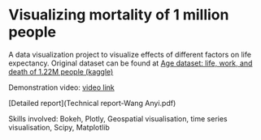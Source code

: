 # Visualizing mortality of 1 million people

A data visualization project to visualize effects of different factors on life expectancy. Original dataset can be found at [Age dataset: life, work, and death of 1.22M people (kaggle)](https://www.kaggle.com/datasets/imoore/age-dataset)

Demonstration video: [video link](https://youtu.be/NgCB6dTatKg)

[Detailed report](Technical report-Wang Anyi.pdf)

Skills involved: Bokeh, Plotly, Geospatial visualisation, time series visualisation, Scipy, Matplotlib
